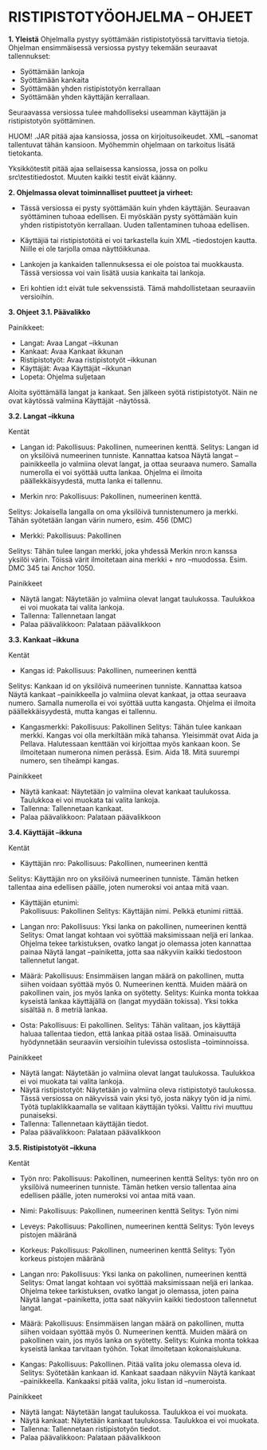 # RISTIPISTOTYÖOHJELMA – OHJEET

**1.	Yleistä**
Ohjelmalla pystyy syöttämään ristipistotyössä tarvittavia tietoja. Ohjelman ensimmäisessä versiossa pystyy tekemään seuraavat tallennukset:
-	Syöttämään lankoja
-	Syöttämään kankaita
-	Syöttämään yhden ristipistotyön kerrallaan
-	Syöttämään yhden käyttäjän kerrallaan.

Seuraavassa versiossa tulee mahdolliseksi useamman käyttäjän ja ristipistotyön syöttäminen.

HUOM! .JAR pitää ajaa kansiossa, jossa on kirjoitusoikeudet. XML –sanomat tallentuvat tähän kansioon. Myöhemmin ohjelmaan on tarkoitus lisätä tietokanta.

Yksikkötestit pitää ajaa sellaisessa kansiossa, jossa on polku src\testitiedostot. Muuten kaikki testit eivät käänny.

**2.	Ohjelmassa olevat toiminnalliset puutteet ja virheet:**
-	Tässä versiossa ei pysty syöttämään kuin yhden käyttäjän. Seuraavan syöttäminen tuhoaa edellisen. Ei myöskään pysty syöttämään kuin yhden ristipistotyön kerrallaan. Uuden tallentaminen tuhoaa edellisen. 

-	Käyttäjiä tai ristipistotöitä ei voi tarkastella kuin XML –tiedostojen kautta. Niille ei ole tarjolla omaa näyttöikkunaa.

-	Lankojen ja kankaiden tallennuksessa ei ole poistoa tai muokkausta. Tässä versiossa voi vain lisätä uusia kankaita tai lankoja.

-	Eri kohtien id:t eivät tule sekvenssistä. Tämä mahdollistetaan seuraaviin versioihin.

**3.	Ohjeet**
**3.1.	Päävalikko**

Painikkeet:
- Langat: Avaa Langat –ikkunan
- Kankaat: Avaa Kankaat ikkunan
- Ristipistotyöt: Avaa ristipistotyöt –ikkunan
- Käyttäjät: Avaa Käyttäjät –ikkunan
- Lopeta: Ohjelma suljetaan

Aloita syöttämällä langat ja kankaat. Sen jälkeen syötä ristipistotyöt.  Näin ne ovat käytössä valmiina Käyttäjät -näytössä.
 
**3.2.	Langat –ikkuna**

Kentät
- Langan id: 	Pakollisuus: Pakollinen, numeerinen kenttä.
Selitys: Langan id on yksilöivä numeerinen tunniste. Kannattaa katsoa Näytä langat –painikkeella jo valmiina olevat langat, ja ottaa seuraava numero. Samalla numerolla ei voi syöttää uutta lankaa. Ohjelma ei ilmoita päällekkäisyydestä, mutta lanka ei tallennu.

- Merkin nro:	Pakollisuus: Pakollinen, numeerinen kenttä.
  
Selitys: Jokaisella langalla on oma yksilöivä tunnistenumero ja merkki. Tähän syötetään langan värin numero, esim.    456 (DMC)

- Merkki: 	Pakollisuus: Pakollinen

Selitys: Tähän tulee langan merkki, joka yhdessä Merkin nro:n kanssa yksilöi värin. Töissä värit ilmoitetaan aina merkki + nro –muodossa. Esim. DMC 345 tai Anchor 1050.

Painikkeet
- Näytä langat: Näytetään jo valmiina olevat langat taulukossa. Taulukkoa ei voi muokata tai valita lankoja.
- Tallenna: Tallennetaan langat
- Palaa päävalikkoon: Palataan päävalikkoon 

**3.3.	Kankaat –ikkuna**
 
Kentät

- Kangas id: 	Pakollisuus: Pakollinen, numeerinen kenttä

Selitys: Kankaan id on yksilöivä numeerinen tunniste. Kannattaa katsoa Näytä kankaat –painikkeella jo valmiina olevat kankaat, ja ottaa seuraava numero.  Samalla numerolla ei voi syöttää uutta kangasta. Ohjelma ei ilmoita päällekkäisyydestä, mutta kangas ei tallennu.

- Kangasmerkki: 
Pakollisuus: Pakollinen
Selitys: Tähän tulee kankaan merkki. Kangas voi olla merkiltään mikä tahansa. Yleisimmät ovat Aida ja Pellava. Halutessaan kenttään voi kirjoittaa myös kankaan koon. Se ilmoitetaan numerona nimen perässä. Esim. Aida 18. Mitä suurempi numero, sen tiheämpi kangas.

Painikkeet

- Näytä kankaat: Näytetään jo valmiina olevat kankaat taulukossa. Taulukkoa ei voi muokata tai valita lankoja.
- Tallenna: Tallennetaan kankaat.
- Palaa päävalikkoon: Palataan päävalikkoon

**3.4.	Käyttäjät –ikkuna**
 
Kentät
- Käyttäjän nro: 
Pakollisuus: Pakollinen, numeerinen kenttä

Selitys: Käyttäjän nro on yksilöivä numeerinen tunniste. Tämän hetken tallentaa aina edellisen päälle, joten numeroksi voi antaa mitä vaan. 

- Käyttäjän etunimi: 	
Pakollisuus: Pakollinen
Selitys: Käyttäjän nimi. Pelkkä etunimi riittää. 

- Langan nro: 	Pakollisuus: Yksi lanka on pakollinen, numeerinen kenttä
Selitys:  Omat langat kohtaan voi syöttää maksimissaan neljä eri lankaa. Ohjelma tekee tarkistuksen, ovatko langat jo olemassa joten kannattaa painaa Näytä langat –painiketta, jotta saa näkyviin kaikki tiedostoon tallennetut langat. 
- Määrä:	Pakollisuus: Ensimmäisen langan määrä on pakollinen, mutta siihen voidaan syöttää myös 0. Numeerinen kenttä. Muiden määrä on pakollinen vain, jos myös lanka on syötetty.
Selitys: Kuinka monta tokkaa kyseistä lankaa käyttäjällä on (langat myydään tokissa). Yksi tokka sisältää n. 8 metriä lankaa.

- Osta:	Pakollisuus: Ei pakollinen.
	Selitys: Tähän valitaan, jos käyttäjä haluaa tallentaa tiedon, että lankaa pitää ostaa lisää. Ominaisuutta hyödynnetään seuraaviin versioihin tulevissa ostoslista –toiminnoissa.

Painikkeet
- Näytä langat: Näytetään jo valmiina olevat langat taulukossa. Taulukkoa ei voi muokata tai valita lankoja.
- Näytä ristipistotyöt: Näytetään jo valmiina oleva ristipistotyö taulukossa. Tässä versiossa on näkyvissä vain yksi työ, josta näkyy työn id ja nimi. Työtä tuplaklikkaamalla se valitaan käyttäjän työksi. Valittu rivi muuttuu punaiseksi.
- Tallenna: Tallennetaan käyttäjän tiedot.
- Palaa päävalikkoon: Palataan päävalikkoon

**3.5.	Ristipistotyöt –ikkuna**

Kentät
- Työn nro:  	Pakollisuus: Pakollinen, numeerinen kenttä
Selitys: työn nro on yksilöivä numeerinen tunniste. Tämän hetken versio tallentaa aina edellisen päälle, joten numeroksi voi antaa mitä vaan. 

- Nimi: 	Pakollisuus: Pakollinen, numeerinen kenttä
Selitys: Työn nimi

- Leveys: 	Pakollisuus: Pakollinen, numeerinen kenttä
Selitys: Työn leveys pistojen määränä

- Korkeus:	Pakollisuus: Pakollinen, numeerinen kenttä
  Selitys: Työn korkeus pistojen määränä 

- Langan nro: 	Pakollisuus: Yksi lanka on pakollinen, numeerinen kenttä
Selitys:  Omat langat kohtaan voi syöttää maksimissaan neljä eri lankaa. Ohjelma tekee tarkistuksen, ovatko langat jo olemassa, joten paina Näytä langat –painiketta, jotta saat näkyviin kaikki tiedostoon tallennetut langat. 

- Määrä:	Pakollisuus: Ensimmäisen langan määrä on pakollinen, mutta siihen voidaan syöttää myös 0. Numeerinen kenttä. Muiden määrä on pakollinen vain, jos myös lanka on syötetty.
Selitys: Kuinka monta tokkaa kyseistä lankaa tarvitaan työhön. Tokat ilmoitetaan kokonaislukuna. 

- Kangas:	Pakollisuus: Pakollinen. Pitää valita joku olemassa oleva id.	
Selitys: Syötetään kankaan id. Kankaat saadaan näkyviin Näytä kankaat –painikkeella. Kankaaksi pitää valita, joku listan id –numeroista. 

Painikkeet
- Näytä langat: Näytetään langat taulukossa. Taulukkoa ei voi muokata.
- Näytä kankaat: Näytetään kankaat taulukossa. Taulukkoa ei voi muokata.
- Tallenna: Tallennetaan ristipistotyön tiedot.
- Palaa päävalikkoon: Palataan päävalikkoon



